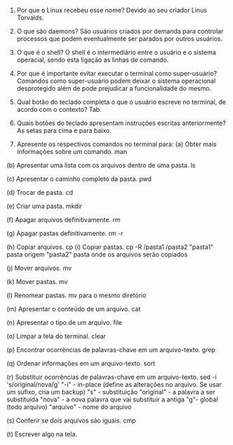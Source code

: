 1. Por que o Linux recebeu esse nome?
Devido ao seu criador Linus Torvalds.

2. O que são daemons?
São usuários criados por demanda para controlar processos que podem eventualmente ser parados por outros usuários.

3. O que é o shell?
O shell é o intermediário entre o usuário e o sistema operacial, sendo esta ligação as linhas de comando.

4. Por que é importante evitar executar o terminal como super-usuário?
Comandos como super-usuário podem deixar o sistema operacional desprotegido além de pode prejudicar a funcionalidade do mesmo.

5. Qual botão do teclado completa o que o usuário escreve no terminal, de acordo com o contexto?
Tab.

6. Quais botões do teclado apresentam instruções escritas anteriormente?
As setas para cima e para baixo.

7. Apresente os respectivos comandos no terminal para: 
(a) Obter mais informações sobre um comando.
man

(b) Apresentar uma lista com os arquivos dentro de uma pasta. 
ls

(c) Apresentar o caminho completo da pasta.
pwd

(d) Trocar de pasta. 
cd

(e) Criar uma pasta.
mkdir

(f) Apagar arquivos definitivamente. 
rm

(g) Apagar pastas definitivamente. 
rm -r

(h) Copiar arquivos.
cp
(i) Copiar pastas.
cp -R /pasta1 /pasta2
"pasta1" pasta origem
"pasta2" pasta onde os arquivos serão copiados

(j) Mover arquivos. 
mv

(k) Mover pastas.
mv

(l) Renomear pastas.
mv para o mesmo diretório

(m) Apresentar o conteúdo de um arquivo.
cat

(n) Apresentar o tipo de um arquivo. 
file

(o) Limpar a tela do terminal. 
clear

(p) Encontrar ocorrências de palavras-chave em um arquivo-texto.
grep

(q) Ordenar informações em um arquivo-texto. 
sort

(r) Substituir ocorrências de palavras-chave em um arquivo-texto. 
sed -i 's/original/nova/g'
"-i" - in-place (define as alterações no arquivo. Se usar um sufixo, cria um backup)
"s" - substituição
"original" - a palavra a ser substituída
"nova" - a nova palavra que vai substituir a antiga
"g"- global (todo arquivo)
"arquivo" - nome do arquivo

(s) Conferir se dois arquivos são iguais. 
cmp

(t) Escrever algo na tela.

